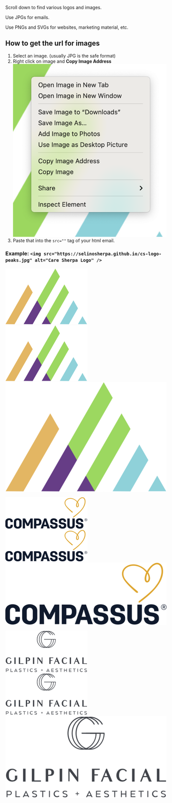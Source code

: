 Scroll down to find various logos and images.

Use JPGs for emails.

Use PNGs and SVGs for websites, marketing material, etc.

## How to get the url for images

1. Select an image. (usually JPG is the safe format)
2. Right click on image and **Copy Image Address**
   ![alt text](menu.png)
3. Paste that into the `src=""` tag of your html email.

### Example: `<img src="https://selinosherpa.github.io/cs-logo-peaks.jpg" alt="Care Sherpa Logo" />`

![alt text](cs-logo-peaks.jpg)
![alt text](cs-logo-peaks.png)
![alt text](cs-logo-peaks.svg)

![alt text](compassus-logo.jpg)
![alt text](compassus-logo.png)
![alt text](compassus-logo.svg)

![alt text](gilpin-logo.jpg)
![alt text](gilpin-logo.png)
![alt text](gilpin-logo.svg)

